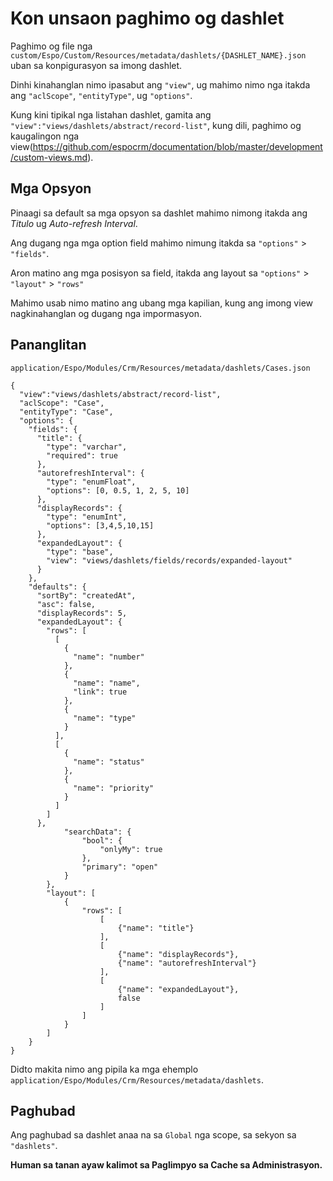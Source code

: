 # Kon unsaon paghimo og dashlet

Paghimo og file nga `custom/Espo/Custom/Resources/metadata/dashlets/{DASHLET_NAME}.json` uban sa konpigurasyon sa imong dashlet.

Dinhi kinahanglan nimo ipasabut ang `"view"`, ug mahimo nimo nga itakda ang `"aclScope"`, `"entityType"`, ug `"options"`.

Kung kini tipikal nga listahan dashlet, gamita ang `"view":"views/dashlets/abstract/record-list"`, kung dili, paghimo og kaugalingon nga view(https://github.com/espocrm/documentation/blob/master/development/custom-views.md). 

## Mga Opsyon
Pinaagi sa default sa mga opsyon sa dashlet mahimo nimong itakda ang  _Titulo_ ug _Auto-refresh Interval_.

Ang dugang nga mga option field mahimo nimung itakda sa `"options"` > `"fields"`.

Aron matino ang mga posisyon sa field, itakda ang layout sa `"options"` > `"layout"` > `"rows"`

Mahimo usab nimo matino ang ubang mga kapilian, kung ang imong view nagkinahanglan og dugang nga impormasyon.

## Pananglitan

`application/Espo/Modules/Crm/Resources/metadata/dashlets/Cases.json`

```
{
  "view":"views/dashlets/abstract/record-list",
  "aclScope": "Case",
  "entityType": "Case",
  "options": {
    "fields": {
      "title": {
        "type": "varchar",
        "required": true
      },
      "autorefreshInterval": {
        "type": "enumFloat",
        "options": [0, 0.5, 1, 2, 5, 10]
      },
      "displayRecords": {
        "type": "enumInt",
        "options": [3,4,5,10,15]
      },
      "expandedLayout": {
        "type": "base",
        "view": "views/dashlets/fields/records/expanded-layout"
      }
    },
    "defaults": {
      "sortBy": "createdAt",
      "asc": false,
      "displayRecords": 5,
      "expandedLayout": {
        "rows": [
          [
            {
              "name": "number"
            },
            {
              "name": "name",
              "link": true
            },
            {
              "name": "type"
            }
          ],
          [
            {
              "name": "status"
            },
            {
              "name": "priority"
            }
          ]
        ]
      },
            "searchData": {
                "bool": {
                    "onlyMy": true
                },
                "primary": "open"
            }
        },
        "layout": [
            {
                "rows": [
                    [
                        {"name": "title"}
                    ],
                    [
                        {"name": "displayRecords"},
                        {"name": "autorefreshInterval"}
                    ],
                    [
                        {"name": "expandedLayout"},
                        false
                    ]
                ]
            }
        ]
    }
}
```
Didto makita nimo ang pipila ka mga ehemplo `application/Espo/Modules/Crm/Resources/metadata/dashlets`.

## Paghubad

Ang paghubad sa dashlet anaa na sa `Global` nga scope, sa sekyon sa `"dashlets"`.

__Human sa tanan ayaw kalimot sa Paglimpyo sa Cache sa Administrasyon.__
